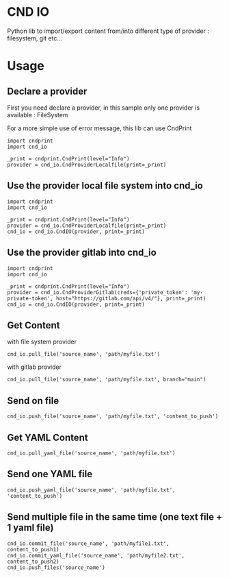 # CND IO
Python lib to import/export content from/into different type of provider : filesystem, git etc...


# Usage

## Declare a provider

First you need declare a provider, in this sample only one provider is available : FileSystem

For a more simple use of error message, this lib can use CndPrint

```
import cndprint
import cnd_io

_print = cndprint.CndPrint(level="Info")
provider = cnd_io.CndProviderLocalfile(print=_print)
```

## Use the provider local file system into cnd_io

```
import cndprint
import cnd_io

_print = cndprint.CndPrint(level="Info")
provider = cnd_io.CndProviderLocalfile(print=_print)
cnd_io = cnd_io.CndIO(provider, print=_print)
```

## Use the provider gitlab into cnd_io

```
import cndprint
import cnd_io

_print = cndprint.CndPrint(level="Info")
provider = cnd_io.CndProviderGitlab(creds={'private_token': 'my-private-token', host="https://gitlab.com/api/v4/"}, print=_print)
cnd_io = cnd_io.CndIO(provider, print=_print)
```

## Get Content
with file system provider

```
cnd_io.pull_file('source_name', 'path/myfile.txt')
```
with gitlab provider

```
cnd_io.pull_file('source_name', 'path/myfile.txt', branch="main")
```

## Send on file

```
cnd_io.push_file('source_name', 'path/myfile.txt', 'content_to_push')
```


## Get YAML Content

```
cnd_io.pull_yaml_file('source_name', 'path/myfile.txt')
```

## Send one YAML file

```
cnd_io.push_yaml_file('source_name', 'path/myfile.txt', 'content_to_push')
```

## Send multiple file in the same time (one text file + 1 yaml file)

```
cnd_io.commit_file('source_name', 'path/myfile1.txt', content_to_push1)
cnd_io.commit_yaml_file('source_name', 'path/myfile2.txt', content_to_push2)
cnd_io.push_files('source_name')
```
